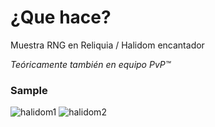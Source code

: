 # ¿Que hace?
Muestra RNG en Reliquia / Halidom encantador

*Teóricamente también en equipo PvP™*

### Sample
![halidom1](https://i.imgur.com/wjQSuqn.png)
![halidom2](https://i.imgur.com/wp66mcK.png)
